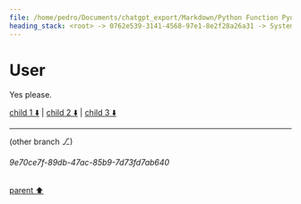 ```yaml
---
file: /home/pedro/Documents/chatgpt_export/Markdown/Python Function Pydantic Model.md
heading_stack: <root> -> 0762e539-3141-4568-97e1-8e2f28a26a31 -> System -> 7310dbb5-540b-40ba-ba28-f730ab506660 -> System -> aaa26adf-0eb0-4d7d-93a7-d9d284b5c9f3 -> User -> c6015848-a2ab-4b8c-8922-7bf89d9fdf34 -> Assistant -> Models -> 1. `ParameterModel` -> 2. `DecoratorModel` -> 3. `FunctionModel` -> Methods -> Class Method in `FunctionModel` -> Instance Method in `FunctionModel` -> aaa2eb12-3770-4c5c-a7d3-11878ab54370 -> User -> 0dd09b46-e035-48e5-b69f-280b00736c87 -> Assistant -> 02c086bb-208a-49fb-93b3-54248d0f2aa5 -> Tool -> 03e8d8b9-74a8-4a74-a1bf-aec328fe0a7c -> Assistant -> aaa26425-589c-40d9-908e-333cab56319e -> User
---
```

# User

Yes please. 

[child 1 ⬇️](#9e70ce7f-89db-47ac-85b9-7d73fd7ab640) | [child 2 ⬇️](#1801b898-5c26-4e7a-af26-d7268e8c01b5) | [child 3 ⬇️](#855176a8-5adb-411e-a098-cae3b880d095)

---

(other branch ⎇)
###### 9e70ce7f-89db-47ac-85b9-7d73fd7ab640
[parent ⬆️](#aaa26425-589c-40d9-908e-333cab56319e)
